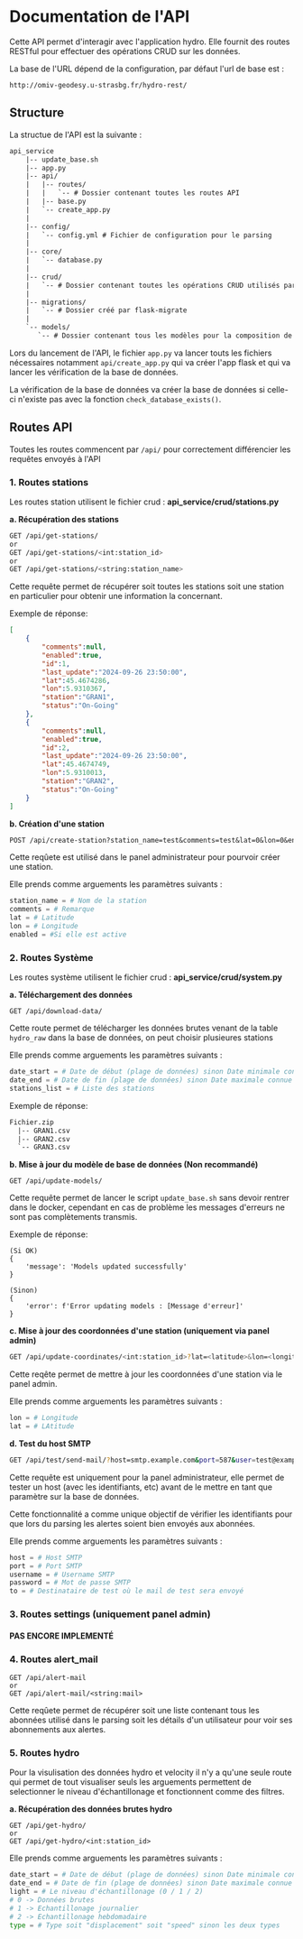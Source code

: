 # Documentation de l'API

Cette API permet d'interagir avec l'application hydro. Elle fournit des routes RESTful pour effectuer des opérations CRUD sur les données.

La base de l'URL dépend de la configuration, par défaut l'url de base est :

```
http://omiv-geodesy.u-strasbg.fr/hydro-rest/
```

## Structure

La structue de l'API est la suivante :

```txt
api_service
    |-- update_base.sh
    |-- app.py
    |-- api/
    |   |-- routes/
    |   |   `-- # Dossier contenant toutes les routes API
    |   |-- base.py
    |   `-- create_app.py
    |
    |-- config/
    |   `-- config.yml # Fichier de configuration pour le parsing
    |
    |-- core/
    |   `-- database.py
    |
    |-- crud/
    |   `-- # Dossier contenant toutes les opérations CRUD utilisés par l'API
    |
    |-- migrations/
    |   `-- # Dossier créé par flask-migrate
    |
    `-- models/
       `-- # Dossier contenant tous les modèles pour la composition de la base de données
```

Lors du lancement de l'API, le fichier `app.py` va lancer touts les fichiers nécessaires notamment `api/create_app.py` qui va créer l'app flask et qui va lancer les vérification de la base de données.

La vérification de la base de données va créer la base de données si celle-ci n'existe pas avec la fonction `check_database_exists()`.

## Routes API  

Toutes les routes commencent par `/api/` pour correctement différencier les requêtes envoyés à l'API

### 1. Routes stations

Les routes station utilisent le fichier crud : **api_service/crud/stations.py**

**a. Récupération des stations**

```bash
GET /api/get-stations/
or
GET /api/get-stations/<int:station_id>
or
GET /api/get-stations/<string:station_name>
```

Cette requête permet de récupérer soit toutes les stations soit une station en particulier pour obtenir une information la concernant.

Exemple de réponse:

```json
[
    {
        "comments":null,
        "enabled":true,
        "id":1,
        "last_update":"2024-09-26 23:50:00",
        "lat":45.4674286,
        "lon":5.9310367,
        "station":"GRAN1",
        "status":"On-Going"
    },
    {
        "comments":null,
        "enabled":true,
        "id":2,
        "last_update":"2024-09-26 23:50:00",
        "lat":45.4674749,
        "lon":5.9310013,
        "station":"GRAN2",
        "status":"On-Going"
    }
]
```


**b. Création d'une station**

```txt
POST /api/create-station?station_name=test&comments=test&lat=0&lon=0&enabled=true
```

Cette reqûete est utilisé dans le panel administrateur pour pourvoir créer une station.

Elle prends comme arguements les paramètres suivants :

```py
station_name = # Nom de la station
comments = # Remarque
lat = # Latitude
lon = # Longitude
enabled = #Si elle est active
```

### 2. Routes Système

Les routes système utilisent le fichier crud : **api_service/crud/system.py**

**a. Téléchargement des données**

```
GET /api/download-data/
```

Cette route permet de télécharger les données brutes venant de la table `hydro_raw` dans la base de données, on peut choisir plusieures stations

Elle prends comme arguements les paramètres suivants :

```py
date_start = # Date de début (plage de données) sinon Date minimale connue
date_end = # Date de fin (plage de données) sinon Date maximale connue
stations_list = # Liste des stations
```

Exemple de réponse:

```txt
Fichier.zip
  |-- GRAN1.csv
  |-- GRAN2.csv
  `-- GRAN3.csv
```

**b. Mise à jour du modèle de base de données (Non recommandé)**

```
GET /api/update-models/
```

Cette requête permet de lancer le script `update_base.sh` sans devoir rentrer dans le docker, cependant en cas de problème les messages d'erreurs ne sont pas complètements transmis.

Exemple de réponse:

```
(Si OK)
{
    'message': 'Models updated successfully'
}

(Sinon)
{
    'error': f'Error updating models : [Message d'erreur]'
}
```

**c. Mise à jour des coordonnées d'une station (uniquement via panel admin)**

```bash
GET /api/update-coordinates/<int:station_id>?lat=<latitude>&lon=<longitude>
```

Cette reqête permet de mettre à jour les coordonnées d'une station via le panel admin.

Elle prends comme arguements les paramètres suivants :

```py
lon = # Longitude
lat = # LAtitude
```


**d. Test du host SMTP**

```bash
GET /api/test/send-mail/?host=smtp.example.com&port=587&user=test@example.com&password=secret&to=recipient@example.com
```

Cette requête est uniquement pour la panel administrateur, elle permet de tester un host (avec les identifiants, etc) avant de le mettre en tant que paramètre sur la base de données.

Cette fonctionnalité a comme unique objectif de vérifier les identifiants pour que lors du parsing les alertes soient bien envoyés aux abonnées.

Elle prends comme arguements les paramètres suivants :

```py
host = # Host SMTP
port = # Port SMTP
username = # Username SMTP
password = # Mot de passe SMTP
to = # Destinataire de test où le mail de test sera envoyé
```

### 3. Routes settings (uniquement panel admin)

#### PAS ENCORE IMPLEMENTÉ

### 4. Routes alert_mail

```
GET /api/alert-mail
or
GET /api/alert-mail/<string:mail>
```

Cette reqûete permet de récupérer soit une liste contenant tous les abonnées utilisé dans le parsing soit les détails d'un utilisateur pour voir ses abonnements aux alertes.


### 5. Routes hydro

Pour la visulisation des données hydro et velocity il n'y a qu'une seule route qui permet de tout visualiser seuls les arguements permettent de selectionner le niveau d'échantillonage et fonctionnent comme des filtres.

**a. Récupération des données brutes hydro**

```
GET /api/get-hydro/
or
GET /api/get-hydro/<int:station_id>
```

Elle prends comme arguements les paramètres suivants :

```py
date_start = # Date de début (plage de données) sinon Date minimale connue
date_end = # Date de fin (plage de données) sinon Date maximale connue
light = # Le niveau d'échantillonage (0 / 1 / 2)
# 0 -> Données brutes
# 1 -> Echantillonage journalier
# 2 -> Echantillonage hebdomadaire
type = # Type soit "displacement" soit "speed" sinon les deux types
```

